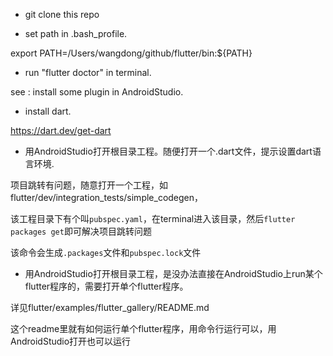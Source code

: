 - git clone this repo

- set path in .bash_profile.

export PATH=/Users/wangdong/github/flutter/bin:${PATH}

- run "flutter doctor" in terminal.

see : install some plugin in AndroidStudio.

- install dart.

https://dart.dev/get-dart

- 用AndroidStudio打开根目录工程。随便打开一个.dart文件，提示设置dart语言环境.

项目跳转有问题，随意打开一个工程，如flutter/dev/integration_tests/simple_codegen，

该工程目录下有个叫`pubspec.yaml`，在terminal进入该目录，然后`flutter packages get`即可解决项目跳转问题

该命令会生成`.packages`文件和`pubspec.lock`文件

- 用AndroidStudio打开根目录工程，是没办法直接在AndroidStudio上run某个flutter程序的，需要打开单个flutter程序。

详见flutter/examples/flutter_gallery/README.md

这个readme里就有如何运行单个flutter程序，用命令行运行可以，用AndroidStudio打开也可以运行
